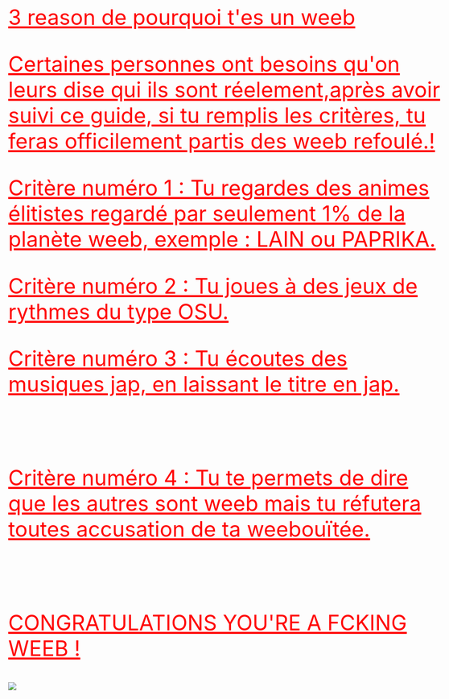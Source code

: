 

<!DOCTYPE html>
<html>
    <head>
        3 reason de pourquoi t'es un weeb
        <style>
           body {
             color: red;
             text-decoration: underline;
             font-size: 42px;
           }
        </style>
    </head>
    <body>
        <p>Certaines personnes ont besoins qu'on leurs dise qui ils sont réelement,après avoir suivi ce guide, si tu remplis les critères, tu feras officilement partis des weeb refoulé.!</p>
          <p>Critère numéro 1 : Tu regardes des animes élitistes regardé par seulement 1% de la planète weeb, exemple : LAIN ou PAPRIKA. </p>
        <p>Critère numéro 2 : Tu joues à des jeux de rythmes du type OSU.</p>
        <p>Critère numéro 3 : Tu écoutes des musiques jap, en laissant le titre en jap.</p> <br>
        <p>Critère numéro 4 : Tu te permets de dire que les autres sont weeb mais tu réfutera toutes accusation de ta weebouïtée.</p><br>
          <p>CONGRATULATIONS YOU'RE A FCKING WEEB !</p>
        <img src="http://www.ici-japon.com/memberzone/upload/channel/3633__osutwitter.png"/>
    </body>
</html>

